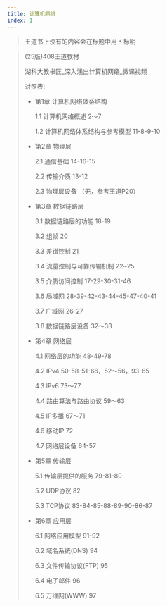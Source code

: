 ```yaml
---
title: 计算机网络
index: 1
---
```


> 王道书上没有的内容会在标题中用 `*` 标明

> (25版)408王道教材
>
> 湖科大教书匠\_深入浅出计算机网络\_微课视频
>
> 对照表:
>
> - 第1章 计算机网络体系结构 
>
>   1.1 计算机网络概述 2～7 
>
>   1.2 计算机网络体系结构与参考模型 11-8-9-10 
>
> - 第2章 物理层
>
>   2.1 通信基础 14-16-15
>
>   2.2 传输介质 13-12
>
>   2.3 物理层设备 （无，参考王道P20） 
>
> - 第3章 数据链路层
>
>   3.1 数据链路层的功能 18-19
>
>   3.2 组帧 20
>
>   3.3 差错控制 21
>
>   3.4 流量控制与可靠传输机制 22~25
>
>   3.5 介质访问控制 17-29-30-31-46
>
>   3.6 局域网 28-39-42-43-44-45-47-40-41
>
>   3.7 广域网 26-27
>
>   3.8 数据链路层设备 32～38 
>
> - 第4章 网络层
>
>   4.1 网络层的功能 48-49-78
>
>   4.2 IPv4 50-58-51-66，52～56，93-65
>
>   4.3 lPv6 73～77
>
>   4.4 路由算法与路由协议 59～63
>
>   4.5 IP多播 67～71
>
>   4.6 移动IP 72
>
>   4.7 网络层设备 64-57 
>
> - 第5章 传输层
>
>   5.1 传输层提供的服务 79-81-80
>
>   5.2 UDP协议 82
>
>   5.3 TCP协议 83-84-85-88-89-90-86-87 
>
> - 第6章 应用层
>
>   6.1 网络应用模型 91-92
>
>   6.2 域名系统(DNS) 94
>
>   6.3 文件传输协议(FTP) 95
>
>   6.4 电子邮件 96
>
>   6.5 万维网(WWW) 97